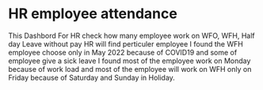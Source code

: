 # HR employee attendance 
This Dashbord For HR check how many employee work on WFO,
WFH, Half day Leave without pay HR will find perticuler employee
I found the WFH employee choose only in May 2022 because of COVID19 and some of employee give a sick leave 
I found most of the employee work on Monday because of work load 
and most of the employee will work on WFH only on Friday because of Saturday and Sunday in Holiday.
 
